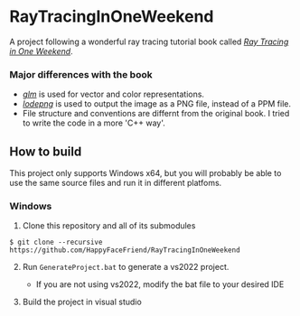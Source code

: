 # RayTracingInOneWeekend
A project following a wonderful ray tracing tutorial book called [_Ray Tracing in One Weekend_](https://raytracing.github.io/books/RayTracingInOneWeekend.html).

### Major differences with the book
- [_glm_](https://github.com/HappyFaceFriend/glm) is used for vector and color representations.
- [_lodepng_](https://github.com/lvandeve/lodepng) is used to output the image as a PNG file, instead of a PPM file.
- File structure and conventions are differnt from the original book. I tried to write the code in a more 'C++ way'.


## How to build
This project only supports Windows x64, but you will probably be able to use the same source files and run it in different platfoms.

### Windows

1. Clone this repository and all of its submodules
```
$ git clone --recursive https://github.com/HappyFaceFriend/RayTracingInOneWeekend
```
2. Run `GenerateProject.bat` to generate a vs2022 project.

    - If you are not using vs2022, modify the bat file to your desired IDE

3. Build the project in visual studio

